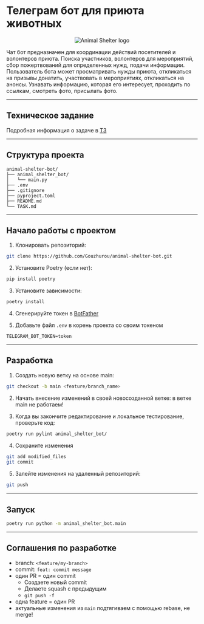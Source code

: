 # Телеграм бот для приюта животных

<p align="center">
  <img src="https://predannoeserdce.ru/wp-content/themes/catheart/img/kot_reporting.gif" alt="Animal Shelter logo">
</p>

Чат бот предназначен для координации действий посетителей и волонтеров приюта. Поиска участников, волонтеров для мероприятий, сбор пожертвований для определенных нужд, подачи информации. Пользователь бота может просматривать нужды приюта, откликаться на призывы донатить, участвовать в мероприятиях, откликаться на анонсы. Узнавать информацию, которая его интересует, проходить по ссылкам, смотреть фото, присылать фото.

******

## Техническое задание

Подробная информация о задаче в [ТЗ](./TASK.md)

******

## Структура проекта

```
animal-shelter-bot/
├── animal_shelter_bot/
│   └── main.py
├── .env
├── .gitignore
├── pyproject.toml
├── README.md
└── TASK.md
```

******

## Начало работы с проектом

1. Клонировать репозиторий:

```bash
git clone https://github.com/Gouzhurou/animal-shelter-bot.git
```

2. Установите Poetry (если нет):

```bash
pip install poetry
```

3. Установите зависимости:

```bash
poetry install
```

4. Сгенерируйте токен в [BotFather](https://t.me/BotFather)

5. Добавьте файл `.env` в корень проекта со своим токеном

```
TELEGRAM_BOT_TOKEN=token
```

***

## Разработка

1. Создать новую ветку на основе main:

```bash
git checkout -b main <feature/branch_name>
```

2. Начать внесение изменений в своей новосозданной ветке: в ветке main не работаем!

3. Когда вы закончите редактирование и локальное тестирование, проверьте код:

```bash
poetry run pylint animal_shelter_bot/
```

4. Сохраните изменения

```bash
git add modified_files
git commit
```

5. Залейте изменения на удаленный репозиторий:

```bash
git push
```

*****

## Запуск

```bash
poetry run python -m animal_shelter_bot.main
```

*****

## Соглашения по разработке

* branch: `<feature/my-branch>`
* commit: `feat: commit message`
* один PR = один commit
  * Создаете новый commit
  * Делаете squash с предыдущим
  * `git push -f`
* одна feature = один PR
* актуальные изменения из `main` подтягиваем с помощью rebase, не merge!
